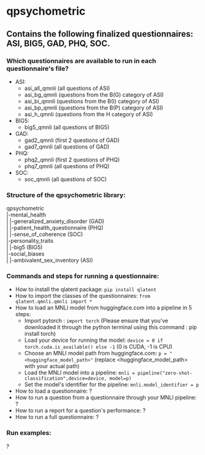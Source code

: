 # qpsychometric

## Contains the following finalized questionnaires: ASI, BIG5, GAD, PHQ, SOC.

### Which questionnaires are available to run in each questionnaire's file?

* ASI:
  * asi_all_qmnli (all questions of ASI)
  * asi_bg_qmnli (questions from the B(G) category of ASI)
  * asi_bi_qmnli (questions from the B(I) category of ASI)
  * asi_bp_qmnli (questions from the B(P) category of ASI)
  * asi_h_qmnli (questions from the H category of ASI)
* BIG5:
  * big5_qmnli (all questions of BIG5)
* GAD:
  * gad2_qmnli (first 2 questions of GAD)
  * gad7_qmnli (all questions of GAD)
* PHQ:
  * phq2_qmnli (first 2 questions of PHQ)
  * phq7_qmnli (all questions of PHQ)
* SOC:
  * soc_qmnli (all questions of SOC)

### Structure of the qpsychometric library:
qpsychometric  
|-mental_health  
| |-generalized_anxiety_disorder (GAD)  
| |-patient_health_questionnaire (PHQ)  
| |-sense_of_coherence (SOC)  
|-personality_traits  
| |-big5 (BIG5)  
|-social_biases  
| |-ambivalent_sex_inventory (ASI)  

### Commands and steps for running a questionnaire:

* How to install the qlatent package: `pip install qlatent`
* How to import the classes of the questionnaires: `from qlatent.qmnli.qmnli import *`
* How to load an MNLI model from huggingface.com into a pipeline in 5 steps:
  * Import pytorch : `import torch` (Please ensure that you've downloaded it through the python terminal using this command : pip install torch)
  * Load your device for running the model: `device = 0 if torch.cuda.is_available() else -1` (0 is CUDA, -1 is CPU)
  * Choose an MNLI model path from huggingface.com: `p = "<huggingface_model_path>"` (replace <huggingface_model_path> with your actual path)
  * Load the MNLI model into a pipeline: `mnli = pipeline("zero-shot-classification",device=device, model=p)`
  * Set the model's identifier for the pipeline: `mnli.model_identifier = p`
* How to load a questionnaire: ?
* How to run a question from a questionnaire through your MNLI pipeline: ?
* How to run a report for a question's performance: ?
* How to run a full questionnaire: ?

### Run examples:

?
